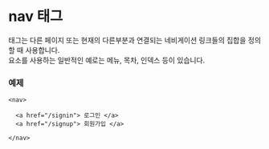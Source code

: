 # nav 태그

<nav>태그는 다른 페이지 또는 현재의 다른부분과 연결되는 네비게이션 링크들의 집합을 정의 할 때 사용합니다.

<nav>요소를 사용하는 일반적인 예로는 메뉴, 목차, 인덱스 등이 있습니다.

# 예제

    <nav>

      <a href="/signin"> 로그인 </a>
      <a href="/signup"> 회원가입 </a>

    </nav>
